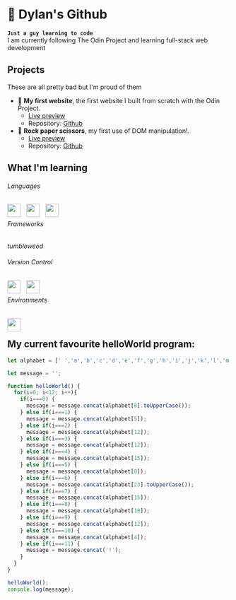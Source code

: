 # 👑 Dylan's Github

**`Just a guy learning to code`** <br />
I am currently following The Odin Project and learning full-stack web development 

## Projects
These are all pretty bad but I'm proud of them
* &#128216; **My first website**, the first website I built from scratch with the Odin Project.
  * [Live preview](https://herblawunf.github.io/TOP-Practice/)
  * Repository: [Github](https://github.com/Herblawunf/TOP-Practice)
* &#128216; **Rock paper scissors**, my first use of DOM manipulation!.
  * [Live preview](https://herblawunf.github.io/Rock-Paper-Scissors-TOP/)
  * Repository: [Github](https://github.com/Herblawunf/Rock-Paper-Scissors-TOP)

## What I'm learning

###### Languages
<img align="left" width="30px" style="padding-right:10px" src="https://cdn.jsdelivr.net/gh/devicons/devicon/icons/javascript/javascript-original.svg" />
<img align="left" width="30px" style="padding-right:10px" src="https://cdn.jsdelivr.net/gh/devicons/devicon/icons/html5/html5-original.svg" />
<img align="left" width="30px" style="padding-right:10px" src="https://cdn.jsdelivr.net/gh/devicons/devicon/icons/css3/css3-original.svg" /> <br />

###### Frameworks
*tumbleweed* <br />

###### Version Control
<img align="left" width="30px" style="padding-right:10px" src="https://cdn.jsdelivr.net/gh/devicons/devicon/icons/git/git-original.svg" />
<img align="left" width="30px" style="padding-right:10px" src="https://cdn.jsdelivr.net/gh/devicons/devicon/icons/github/github-original.svg" /> <br />

###### Environments
<img align="left" width="30px" style="padding-right:10px" src="https://cdn.jsdelivr.net/gh/devicons/devicon/icons/vscode/vscode-original.svg" /> <br />

## My current favourite helloWorld program:
```js
let alphabet = [' ','a','b','c','d','e','f','g','h','i','j','k','l','m','n','o','p','q','r','s','t','u','v','w','x','y','z']

let message = '';

function helloWorld() {
  for(i=0; i<12; i++){
    if(i===0) {
      message = message.concat(alphabet[8].toUpperCase());
    } else if(i===1) {
      message = message.concat(alphabet[5]);
    } else if(i===2) {
      message = message.concat(alphabet[12]);
    } else if(i===3) {
      message = message.concat(alphabet[12]);
    } else if(i===4) {
      message = message.concat(alphabet[15]);
    } else if(i===5) {
      message = message.concat(alphabet[0]);
    } else if(i===6) {
      message = message.concat(alphabet[23].toUpperCase());
    } else if(i===7) {
      message = message.concat(alphabet[15]);
    } else if(i===8) {
      message = message.concat(alphabet[18]);
    } else if(i===9) {
      message = message.concat(alphabet[12]);
    } else if(i===10) {
      message = message.concat(alphabet[4]);
    } else if(i===11) {
      message = message.concat('!');
    }
  }
}

helloWorld();
console.log(message);
```
